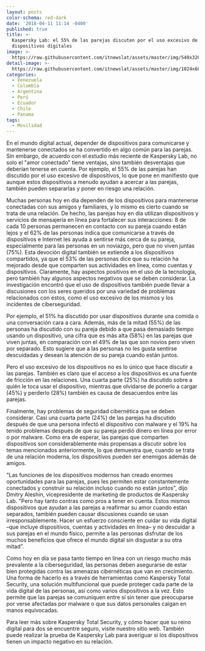 ```yaml
---
layout: posts
color-schema: red-dark
date: '2018-04-11 11:14 -0400'
published: true
title: >-
  Kaspersky Lab: el 55% de las parejas discuten por el uso excesivo de 
  dispositivos digitales
image: >-
  https://raw.githubusercontent.com/itnewslat/assets/master/img/540x320/Discuten-pareja-p.jpg
detail-image: >-
  https://raw.githubusercontent.com/itnewslat/assets/master/img/1024x680/Discuten-pareja-g.jpg
categories:
  - Venezuela
  - Colombia
  - Argentina
  - Perú
  - Ecuador
  - Chile
  - Panama
tags:
  - Movilidad
---
```


En el mundo digital actual, depender de dispositivos para comunicarse y mantenerse conectados se ha convertido en algo común para las parejas. Sin embargo, de acuerdo con el estudio más reciente de Kaspersky Lab, no solo el "amor conectado" tiene ventajas, sino también desventajas que deberían tenerse en cuenta. Por ejemplo, el 55% de las parejas han discutido por el uso excesivo de dispositivos, lo que pone en manifiesto que aunque estos dispositivos a menudo ayudan a acercar a las parejas, también pueden separarlas y poner en riesgo una relación.

Muchas personas hoy en día dependen de los dispositivos para mantenerse conectadas con sus amigos y familiares, y lo mismo es cierto cuando se trata de una relación. De hecho, las parejas hoy en día utilizan dispositivos y servicios de mensajería en línea para fortalecer sus interacciones: 8 de cada 10 personas permanecen en contacto con su pareja cuando están lejos y el 62% de las personas indica que comunicarse a través de dispositivos e Internet les ayuda a sentirse más cerca de su pareja, especialmente para las personas en un noviazgo, pero que no viven juntas (75%).
Esta devoción digital también se extiende a los dispositivos compartidos, ya que el 53% de las personas dice que su relación ha mejorado desde que comparten sus actividades en línea, como cuentas y dispositivos. Claramente, hay aspectos positivos en el uso de la tecnología, pero también hay algunos aspectos negativos que se deben considerar.
La investigación encontró que el uso de dispositivos también puede llevar a discusiones con los seres queridos por una variedad de problemas relacionados con estos, como el uso excesivo de los mismos y los incidentes de ciberseguridad.

Por ejemplo, el 51% ha discutido por usar dispositivos durante una comida o una conversación cara a cara. Además, más de la mitad (55%) de las personas ha discutido con su pareja debido a que pasa demasiado tiempo usando un dispositivo, una cifra que es más alta (58%) en las parejas que viven juntas, en comparación con el 49% de las que son novios pero viven por separado. Esto sugiere que a las personas no les gusta sentirse descuidadas y desean la atención de su pareja cuando están juntos.

Pero el uso excesivo de los dispositivos no es lo único que hace discutir  a las parejas. También es claro que el acceso a los dispositivos es una fuente de fricción en las relaciones. Una cuarta parte (25%) ha discutido sobre a quién le toca usar el dispositivo, mientras que olvidarse de ponerlo a cargar (45%) y perderlo (28%) también es causa de desacuerdos entre las parejas.

Finalmente, hay problemas de seguridad cibernética que se deben considerar. Casi una cuarta parte (24%) de las parejas ha discutido después de que una persona infectó el dispositivo con malware y el 19% ha tenido problemas después de que su pareja perdió dinero en línea por error o por malware. Como era de esperar, las parejas que comparten dispositivos son considerablemente más propensas a discutir sobre los temas mencionados anteriormente, lo que demuestra que, cuando se trata de una relación moderna, los dispositivos pueden ser enemigos además de amigos.

"Las funciones de los dispositivos modernos han creado enormes oportunidades para las parejas, pues les permiten estar constantemente conectados y construir su relación incluso cuando no están juntos", dijo Dmitry Aleshin, vicepresidente de marketing de productos de Kaspersky Lab. "Pero hay tanto contras como pros a tener en cuenta. Estos mismos dispositivos que ayudan a las parejas a reafirmar su amor cuando están separados, también pueden causar discusiones cuando se usan irresponsablemente. Hacer un esfuerzo consciente en cuidar su vida digital –que incluye dispositivos, cuentas y actividades en línea– y no descuidar a sus parejas en el mundo físico, permite a las personas disfrutar de los muchos beneficios que ofrece el mundo digital sin disgustar a su otra mitad".

Como hoy en día se pasa tanto tiempo en línea con un riesgo mucho más prevalente a la ciberseguridad, las personas deben asegurarse de estar bien protegidas contra las amenazas cibernéticas que van en crecimiento. Una forma de hacerlo es a través de herramientas como Kaspersky Total Security, una solución multifuncional que puede proteger cada parte de la vida digital de las personas, así como varios dispositivos a la vez. Esto permite que las parejas se comuniquen entre sí sin tener que preocuparse por verse afectadas por malware o que sus datos personales caigan en manos equivocadas.

Para leer más sobre Kaspersky Total Security, y cómo hacer que su reino digital para dos se encuentre seguro, visite nuestro sitio web. También puede realizar la prueba de Kaspersky Lab para averiguar si los dispositivos tienen un impacto negativo en su relación.


